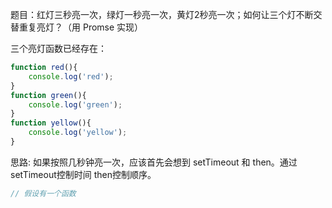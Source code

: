 题目：红灯三秒亮一次，绿灯一秒亮一次，黄灯2秒亮一次；如何让三个灯不断交替重复亮灯？（用 Promse 实现）

三个亮灯函数已经存在：

```javascript
function red(){
    console.log('red');
}
function green(){
    console.log('green');
}
function yellow(){
    console.log('yellow');
}
```

思路: 如果按照几秒钟亮一次，应该首先会想到 setTimeout 和 then。通过setTimeout控制时间 then控制顺序。



```javascript
// 假设有一个函数
















```


